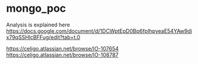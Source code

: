 # mongo_poc

Analysis is explained here
https://docs.google.com/document/d/1DCWptEpD0Bp6fplhpyeaE54YAw9dix79qSSHlcBFFug/edit?tab=t.0

https://celigo.atlassian.net/browse/IO-107654
https://celigo.atlassian.net/browse/IO-108787
